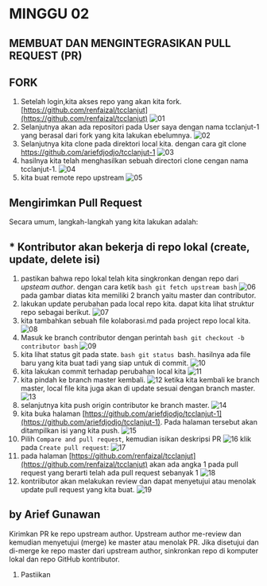 # MINGGU 02

## MEMBUAT DAN MENGINTEGRASIKAN PULL REQUEST (PR)

## FORK
1. 	Setelah login,kita akses repo yang akan kita fork. [https://github.com/renfaizal/tcclanjut](https://github.com/renfaizal/tcclanjut)
	![01](img/01.png)
2. 	Selanjutnya akan ada repositori pada User saya dengan nama tcclanjut-1 yang berasal dari fork yang kita lakukan ebelumnya.
	![02](img/02.png)
3. 	Selanjutnya kita clone pada direktori local kita. dengan cara 
	git clone https://github.com/ariefdjodjo/tcclanjut-1
	![03](img/03.png)
4. 	hasilnya kita telah menghasilkan sebuah directori clone cengan nama tcclanjut-1. 
	![04](img/04.png)
5. 	kita buat remote repo upstream 
	![05](img/05.png)

## Mengirimkan Pull Request
Secara umum, langkah-langkah yang kita lakukan adalah:

## * Kontributor akan bekerja di repo lokal (create, update, delete isi)
1. 	pastikan bahwa repo lokal telah kita singkronkan dengan repo dari *upsteam author*. dengan cara ketik ```bash git fetch upstream bash```
	![06](img/06.png)
	pada gambar diatas kita memiliki 2 branch yaitu master dan contributor.
2. 	lakukan update perubahan pada local repo kita. dapat kita lihat struktur repo sebagai berikut.
	![07](img/07.png)
3.  kita tambahkan sebuah file kolaborasi.md pada project repo local kita.
	![08](img/08.png)
4.  Masuk ke branch contributor dengan perintah ```bash git checkout -b contributor bash```
	![09](img/09.png)
5.  kita lihat status git pada state. ```bash git status ```bash. hasilnya ada file baru yang kita buat tadi yang siap untuk di commit. 
	![10](img/10.png)
6. 	kita lakukan commit terhadap perubahan local kita
	![11](img/11.png)
7.	kita pindah ke branch master kembali. 
	![12](img/12.png)
	ketika kita kembali ke branch master, local file kita juga akan di update sesuai dengan branch master.
	![13](img/13.png)
8.	selanjutnya kita push origin contributor ke branch master.
	![14](img/14.png)
9. 	kita buka halaman [https://github.com/ariefdjodjo/tcclanjut-1](https://github.com/ariefdjodjo/tcclanjut-1). Pada halaman tersebut akan ditampilkan isi yang kita push.
	![15](img/15.png)
10.	Pilih ```Compare and pull request```, kemudian isikan deskripsi PR 
	![16](img/16.png)
	klik pada ```Create pull request```:
	![17](img/17.png)
11.	pada halaman [https://github.com/renfaizal/tcclanjut](https://github.com/renfaizal/tcclanjut) akan ada angka 1 pada pull request yang berarti telah ada pull request sebanyak 1
	![18](img/18.png)
12. kontriibutor akan melakukan review dan dapat menyetujui atau menolak update pull request yang kita buat. 
	![19](img/19.png)


## by Arief Gunawan 


Kirimkan PR ke repo upstream author.
Upstream author me-review dan kemudian menyetujui (merge) ke master atau menolak PR.
Jika disetujui dan di-merge ke repo master dari upstream author, sinkronkan repo di komputer lokal dan repo GitHub kontributor.
1. Pastiikan 